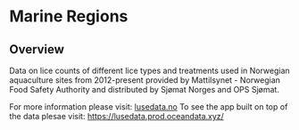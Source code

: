 
# Marine Regions

## Overview
Data on lice counts of different lice types and treatments used in Norwegian aquaculture sites from 2012-present provided by Mattilsynet - Norwegian Food Safety Authority and distributed by Sjømat Norges and OPS Sjømat.

For more information please visit: [lusedata.no](https://lusedata.no/)
To see the app built on top of the data plesae visit: https://lusedata.prod.oceandata.xyz/
